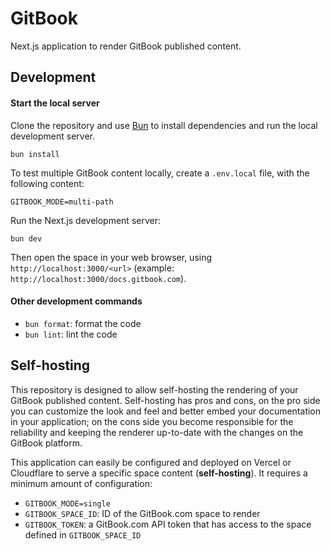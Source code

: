# GitBook

Next.js application to render GitBook published content.

## Development

#### Start the local server

Clone the repository and use [Bun](https://bun.sh/) to install dependencies and run the local development server.

```
bun install
```

To test multiple GitBook content locally, create a `.env.local` file, with the following content:

```
GITBOOK_MODE=multi-path
```

Run the Next.js development server:

```
bun dev
```

Then open the space in your web browser, using `http://localhost:3000/<url>` (example: `http://localhost:3000/docs.gitbook.com`).

#### Other development commands

-   `bun format`: format the code
-   `bun lint`: lint the code

## Self-hosting

This repository is designed to allow self-hosting the rendering of your GitBook published content. Self-hosting has pros and cons, on the pro side you can customize the look and feel and better embed your documentation in your application; on the cons side you become responsible for the reliability and keeping the renderer up-to-date with the changes on the GitBook platform.

This application can easily be configured and deployed on Vercel or Cloudflare to serve a specific space content (**self-hosting**). It requires a minimum amount of configuration:

-   `GITBOOK_MODE=single`
-   `GITBOOK_SPACE_ID`: ID of the GitBook.com space to render
-   `GITBOOK_TOKEN`: a GitBook.com API token that has access to the space defined in `GITBOOK_SPACE_ID`
